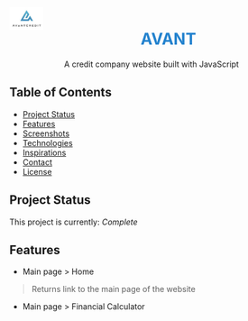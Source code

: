 <img src="./images/avant_logo.jpg" width="60px" align = "left">
<h1 align="center" style="color:#2382ce;">AVANT</h1>

<p align="center">A credit company website built with JavaScript</p>

## Table of Contents
* [Project Status](#project-status)
* [Features](#features)
* [Screenshots](#screenshots)
* [Technologies](#technologies)
* [Inspirations](#inspirations)
* [Contact](#contact)
* [License](#license)

## Project Status
This project is currently: _Complete_

## Features

* Main page > Home
> Returns link to the main page of the website
* Main page > Financial Calculator
> 
